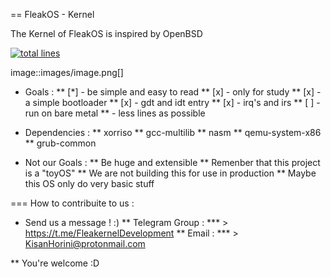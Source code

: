 


== FleakOS - Kernel 

The Kernel of FleakOS is inspired by OpenBSD 

[![total lines](https://tokei.rs/b1/github/fleakos/Fleak)](https://github.com/fleakos/Fleak)

image::images/image.png[]


* Goals : 
** [*] - be simple and easy to read
** [x] - only for study
** [x] - a simple bootloader
** [x] - gdt and idt entry
** [x] - irq's and irs
** [ ] - run on bare metal
** - less lines as possible

* Dependencies :
** xorriso
** gcc-multilib
** nasm
** qemu-system-x86
** grub-common

* Not our Goals :
** Be huge and extensible
** Remenber that this project is a "toyOS" 
** We are not building this for use in production
** Maybe this OS only do very basic stuff 


=== How to contribuite to us :

* Send us a message !  :)
** Telegram Group : 
*** > https://t.me/FleakernelDevelopment
** Email :
*** > KisanHorini@protonmail.com

**  You're welcome :D

